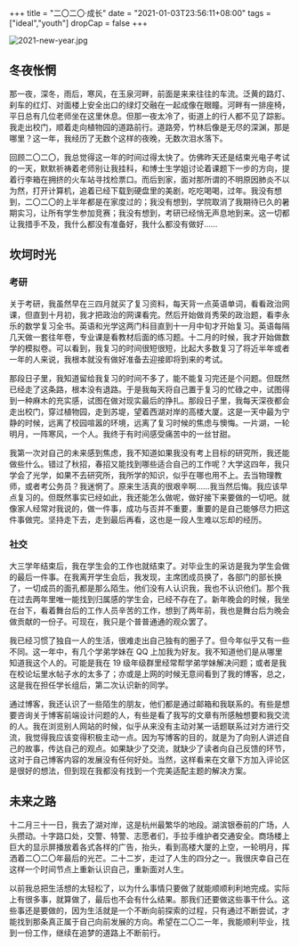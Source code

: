+++
title = "二〇二〇·成长"
date = "2021-01-03T23:56:11+08:00"
tags = ["ideal","youth"]
dropCap = false
+++

![2021-new-year.jpg](/images/2021-new-year.jpg)

## 冬夜怅惘

那一夜，深冬，雨后，寒风，在玉泉河畔，前面是来来往往的车流。泛黄的路灯、刹车的红灯、对面楼上安全出口的绿灯交融在一起成像在眼瞳。河畔有一排座椅，平日总有几位老师坐在这里休息。但那一夜太冷了，街道上的行人都不见了踪影。我走出校门，顺着走向植物园的道路前行。道路旁，竹林后像是无尽的深渊，那是哪里？这一年，我经历了无数个这样的夜晚，无数次泪水落下。

回顾二〇二〇，我总觉得这一年的时间过得太快了。仿佛昨天还是结束光电子考试的一天，默默祈祷着老师别让我挂科，和博士生学姐讨论着课题下一步的方向，提着行李箱在拥挤的火车站寻找检票口。而后到家，面对那所谓的不明原因肺炎不以为然，打开计算机，追着已经下载到硬盘里的美剧，吃吃喝喝，过年。我没有想到，二〇二〇的上半年都是在家度过的；我没有想到，学院取消了我期待已久的暑期实习，让所有学生参加竞赛；我没有想到，考研已经悄无声息地到来。这一切都让我措手不及，我什么都没有准备好，我什么都没有做好……

## 坎坷时光

### 考研

关于考研，我虽然早在三四月就买了复习资料，每天背一点英语单词，看看政治网课，但直到十月初，我才把政治的网课看完。然后开始做肖秀荣的政治题，看李永乐的数学复习全书。英语和光学这两门科目直到十一月中旬才开始复习。英语每隔几天做一套往年卷，专业课是看教材后面的练习题。十二月的时候，我才开始做数学的模拟卷。可以看到，我复习的时间很短很短，比起大多数复习了将近半年或者一年的人来说，我根本就没有做好准备去迎接即将到来的考试。

那段日子里，我知道留给我复习的时间不多了，能不能复习完还是个问题。但既然已经走了这条路，根本没有退路。于是我每天将自己置于复习的忙碌之中，试图得到一种麻木的充实感，试图在做对现实最后的挣扎。那段日子里，我每天深夜都会走出校门，穿过植物园，走到苏堤，望着西湖对岸的高楼大厦。这是一天中最为宁静的时候，远离了校园喧嚣的环境，远离了复习时候的焦虑与懊悔。一片湖，一轮明月，一阵寒风，一个人。我终于有时间感受痛苦中的一丝甘甜。

我第一次对自己的未来感到焦虑，我不知道如果我没有考上目标的研究所，我还能做些什么。错过了秋招，春招又能找到哪些适合自己的工作呢？大学这四年，我只学会了光学，如果不去研究所，我所学的知识，似乎在哪也用不上。去当物理教师，或者考公务员？我迷惘了。原来生活真的很艰辛啊……我当然后悔。我应该早点复习的。但既然事实已经如此，我还能怎么做呢，做好接下来要做的一切吧。就像家人经常对我说的，做一件事，成功与否并不重要，重要的是自己能够尽力把这件事做完。坚持走下去，走到最后再看，这也是一段人生难以忘却的经历。

### 社交

大三学年结束后，我在学生会的工作也就结束了。对毕业生的采访是我为学生会做的最后一件事。在我离开学生会后，我发现，主席团成员换了，各部门的部长换了，一切成员的面孔都是那么陌生。他们没有人认识我，我也不认识他们。那个我在过去两年里唯一能找到归属感的学生会，已经不存在了。新年晚会的时候，我坐在台下，看着舞台后的工作人员辛苦的工作，想到了两年前，我也是舞台后为晚会做贡献的一份子。可现在，我只是个普普通通的观众罢了。

我已经习惯了独自一人的生活，很难走出自己独有的圈子了。但今年似乎又有一些不同。这一年中，有几个学弟学妹在 QQ 上加我为好友。我不知道他们是从哪里知道我这个人的。可能是我在 19 级年级群里经常帮学弟学妹解决问题；或者是我在校论坛里水帖子水的太多了；亦或是上网的时候无意间看到了我的博客，总之，这是我在担任学长组后，第二次认识新的同学。

通过博客，我还认识了一些陌生的朋友，他们都是通过邮箱和我联系的。有些是想要咨询关于博客前端设计问题的人，有些是看了我写的文章有所感触想要和我交流的人。我在浏览别人网站的时候，似乎从来没有主动对某一话题联系过对方进行交流，我觉得我应该变得积极主动一点。因为写博客的目的，就是为了向别人讲述自己的故事，传达自己的观点。如果缺少了交流，就缺少了读者向自己反馈的环节，这对于自己博客内容的发展没有任何好处。当然，这样看来在文章下方加入评论区是很好的想法，但到现在我都没有找到一个完美适配主题的解决方案。

## 未来之路

十二月三十一日，我去了湖对岸，这是杭州最繁华的地段。湖滨银泰前的广场，人头攒动。十字路口处，交警、特警、志愿者们，手拉手维护者交通安全。商场楼上巨大的显示屏播放着各式各样的广告，抬头，看到高楼大厦的上空，一轮明月，挥洒着二〇二〇年最后的光芒。二十二岁，走过了人生的四分之一。我很庆幸自己在这样一个时间节点上重新认识自己，重新面对人生。

以前我总把生活想的太轻松了，以为什么事情只要做了就能顺顺利利地完成。实际上有很多事，就算做了，最后也不会有什么结果。那我们还要做这些事干什么。这些事还是要做的，因为生活就是一个不断向前探索的过程，只有通过不断尝试，才能找到那条真正属于自己向前发展的方向。希望在二〇二一年，我能顺利毕业，找到一份工作，继续在追梦的道路上不断前行。
